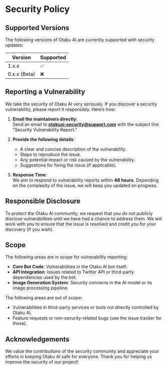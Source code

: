 # Security Policy

## Supported Versions

The following versions of Otaku AI are currently supported with security updates:

| Version      | Supported          |
|--------------|--------------------|
| 1.x.x        | :white_check_mark: |
| 0.x.x (Beta) | :x:                |

## Reporting a Vulnerability

We take the security of Otaku AI very seriously. If you discover a security vulnerability, please report it responsibly. Here’s how:

1. **Email the maintainers directly**:  
   Send an email to **otakuai-security@support.com** with the subject line "Security Vulnerability Report."

2. **Provide the following details**:
   - A clear and concise description of the vulnerability.
   - Steps to reproduce the issue.
   - Any potential impact or risk caused by the vulnerability.
   - Suggestions for fixing the issue (if applicable).

3. **Response Time**:  
   We aim to respond to vulnerability reports within **48 hours**. Depending on the complexity of the issue, we will keep you updated on progress.

## Responsible Disclosure

To protect the Otaku AI community, we request that you do not publicly disclose vulnerabilities until we have had a chance to address them. We will work with you to ensure that the issue is resolved and credit you for your discovery (if you wish).

## Scope

The following areas are in scope for vulnerability reporting:
- **Core Bot Code**: Vulnerabilities in the Otaku AI bot itself.
- **API Integration**: Issues related to Twitter API or third-party dependencies used by the bot.
- **Image Generation System**: Security concerns in the AI model or its image processing pipeline.

The following areas are out of scope:
- Vulnerabilities in third-party services or tools not directly controlled by Otaku AI.
- Feature requests or non-security-related bugs (use the issue tracker for these).

## Acknowledgements

We value the contributions of the security community and appreciate your efforts in keeping Otaku AI safe for everyone. Thank you for helping us improve the security of our project!
